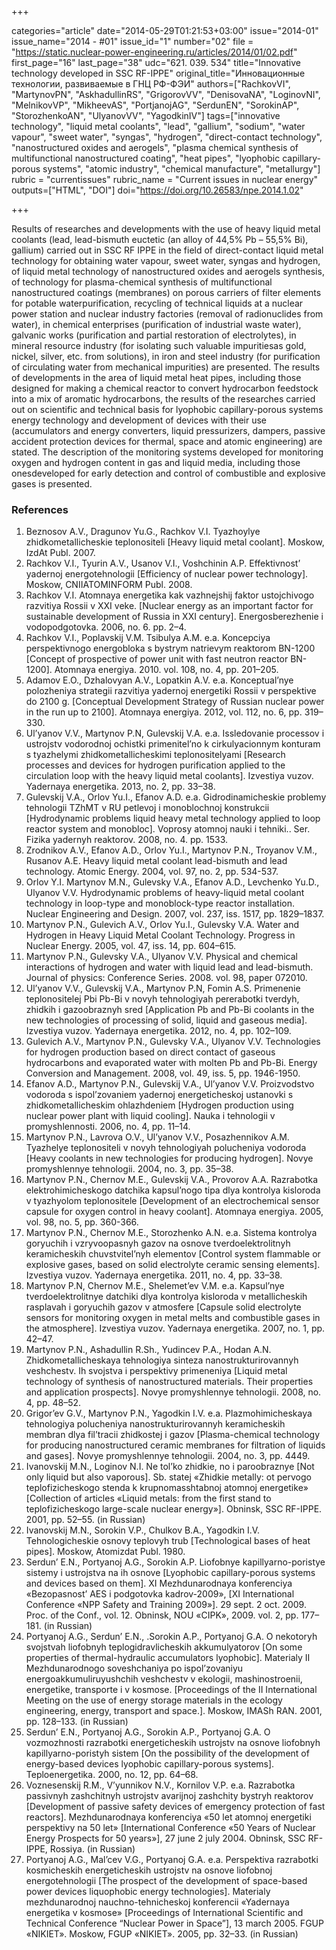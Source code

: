 +++

categories="article"
date="2014-05-29T01:21:53+03:00"
issue="2014-01"
issue_name="2014 - #01"
issue_id="1"
number="02"
file = "https://static.nuclear-power-engineering.ru/articles/2014/01/02.pdf"
first_page="16"
last_page="38"
udc="621. 039. 534"
title="Innovative technology developed in SSC RF-IPPE"
original_title="Инновационные технологии, развиваемые в ГНЦ РФ-ФЭИ"
authors=["RachkovVI", "MartynovPN", "AskhadullinRS", "GrigorovVV", "DenisovaNA", "LoginovNI", "MelnikovVP", "MikheevAS", "PortjanojAG", "SerdunEN", "SorokinAP", "StorozhenkoAN", "UlyanovVV", "YagodkinIV"]
tags=["innovative technology", "liquid metal coolants", "lead", "gallium", "sodium", "water vapour", "sweet water", "syngas", "hydrogen", "direct-contact technology", "nanostructured oxides and aerogels", "plasma chemical synthesis of multifunctional nanostructured coating", "heat pipes", "lyophobic capillary-porous systems", "atomic industry", "chemical manufacture", "metallurgy"]
rubric = "currentissues"
rubric_name = "Current issues in nuclear energy"
outputs=["HTML", "DOI"]
doi="https://doi.org/10.26583/npe.2014.1.02"

+++

Results of researches and developments with the use of heavy liquid metal coolants (lead, lead-bismuth euctetic (an alloy of 44,5% Pb – 55,5% Bi), gallium) carried out in SSC RF IPPE in the field of direct-contact liquid metal technology for obtaining water vapour, sweet water, syngas and hydrogen, of liquid metal technology of nanostructured oxides and aerogels synthesis, of technology for plasma-chemical synthesis of multifunctional nanostructured coatings (membranes) on porous carriers of filter elements for potable waterpurification, recycling of technical liquids at a nuclear power station and nuclear industry factories (removal of radionuclides from water), in chemical enterprises (purification of industrial waste water), galvanic works (purification and partial restoration of electrolytes), in mineral resource industry (for isolating such valuable impuritiesas gold, nickel, silver, etc. from solutions), in iron and steel industry (for purification of circulating water from mechanical impurities) are presented. The results of developments in the area of liquid metal heat pipes, including those designed for making a chemical reactor to convert hydrocarbon feedstock into a mix of aromatic hydrocarbons, the results of the researches carried out on scientific and technical basis for lyophobic capillary-porous systems energy technology and development of devices with their use (accumulators and energy converters, liquid pressurizers, dampers, passive accident protection devices for thermal, space and atomic engineering) are stated. The description of the monitoring systems developed for monitoring oxygen and hydrogen content in gas and liquid media, including those onesdeveloped for early detection and control of combustible and explosive gases is presented.

### References

1. Beznosov A.V., Dragunov Yu.G., Rachkov V.I. Tyazhoylye zhidkometallicheskie teplonositeli [Heavy liquid metal coolant]. Moskow, IzdAt Publ. 2007.
2. Rachkov V.I., Tyurin A.V., Usanov V.I., Voshchinin A.P. Effektivnost’ yadernoj energotehnologii [Efficiency of nuclear power technology]. Moskow, CNIIATOMINFORM Publ. 2008.
3. Rachkov V.I. Atomnaya energetika kak vazhnejshij faktor ustojchivogo razvitiya Rossii v XXI veke. [Nuclear energy as an important factor for sustainable development of Russia in XXI century]. Energosberezhenie i vodopodgotovka. 2006, no. 6. pp. 2–4.
4. Rachkov V.I., Poplavskij V.M. Tsibulya A.M. e.a. Koncepciya perspektivnogo energobloka s bystrym natrievym reaktorom BN-1200 [Concept of prospective of power unit with fast neutron reactor BN-1200]. Atomnaya energiya. 2010. vol. 108, no. 4, pp. 201–205.
5. Adamov E.O., Dzhalovyan A.V., Lopatkin A.V. e.a. Konceptual’nye polozheniya strategii razvitiya yadernoj energetiki Rossii v perspektive do 2100 g. [Conceptual Development Strategy of Russian nuclear power in the run up to 2100]. Atomnaya energiya. 2012, vol. 112, no. 6, pp. 319–330.
6. Ul’yanov V.V., Martynov P.N, Gulevskij V.A. e.a. Issledovanie processov i ustrojstv vodorodnoj ochistki primenitel’no k cirkulyacionnym konturam s tyazhelymi zhidkometallicheskimi teplonositelyami [Research processes and devices for hydrogen purification applied to the circulation loop with the heavy liquid metal coolants]. Izvestiya vuzov. Yadernaya energetika. 2013, no. 2, pp. 33–38.
7. Gulevskij V.A., Orlov Yu.I., Efanov A.D. e.a. Gidrodinamicheskie problemy tehnologii TZhMT v RU petlevoj i monoblochnoj konstrukcii [Hydrodynamic problems liquid heavy metal technology applied to loop reactor system and monobloc]. Voprosy atomnoj nauki i tehniki.. Ser. Fizika yadernyh reaktorov. 2008, no. 4. pp. 1533.
8. Zrodnikov A.V., Efanov A.D., Orlov Yu.I., Martynov P.N., Troyanov V.M., Rusanov A.E. Heavy liquid metal coolant lead-bismuth and lead technology. Atomic Energy. 2004, vol. 97, no. 2, pp. 534-537.
9. Orlov Y.I. Martynov M.N., Gulevsky V.A., Efanov A.D., Levchenko Yu.D., Ulyanov V.V. Hydrodynamic problems of heavy-liquid metal coolant technology in loop-type and monoblock-type reactor installation. Nuclear Engineering and Design. 2007, vol. 237, iss. 1517, pp. 1829–1837.
10. Martynov P.N., Gulevich A.V., Orlov Yu.I., Gulevsky V.A. Water and Hydrogen in Heavy Liquid Metal Coolant Technology. Progress in Nuclear Energy. 2005, vol. 47, iss. 14, pp. 604–615.
11. Martynov P.N., Gulevsky V.A., Ulyanov V.V. Physical and chemical interactions of hydrogen and water with liquid lead and lead-bismuth. Journal of physics: Conference Series. 2008. vol. 98, paper 072010.
12. Ul’yanov V.V., Gulevskij V.A., Martynov P.N, Fomin A.S. Primenenie teplonositelej Pbi Pb-Bi v novyh tehnologiyah pererabotki tverdyh, zhidkih i gazoobraznyh sred [Application Pb and Pb-Bi coolants in the new technologies of processing of solid, liquid and gaseous media]. Izvestiya vuzov. Yadernaya energetika. 2012, no. 4, pp. 102–109.
13. Gulevich A.V., Martynov P.N., Gulevsky V.A., Ulyanov V.V. Technologies for hydrogen production based on direct contact of gaseous hydrocarbons and evaporated water with molten Pb and Pb-Bi. Energy Conversion and Management. 2008, vol. 49, iss. 5, pp. 1946-1950.
14. Efanov A.D., Martynov P.N., Gulevskij V.A., Ul’yanov V.V. Proizvodstvo vodoroda s ispol’zovaniem yadernoj energeticheskoj ustanovki s zhidkometallicheskim ohlazhdeniem [Hydrogen production using nuclear power plant with liquid cooling]. Nauka i tehnologii v promyshlennosti. 2006, no. 4, pp. 11–14.
15. Martynov P.N., Lavrova O.V., Ul’yanov V.V., Posazhennikov A.M. Tyazhelye teplonositeli v novyh tehnologiyah polucheniya vodoroda [Heavy coolants in new technologies for producing hydrogen]. Novye promyshlennye tehnologii. 2004, no. 3, pp. 35–38.
16. Martynov P.N., Chernov M.E., Gulevskij V.A., Provorov A.A. Razrabotka elektrohimicheskogo datchika kapsul’nogo tipa dlya kontrolya kisloroda v tyazhyolom teplonositele [Development of an electrochemical sensor capsule for oxygen control in heavy coolant]. Atomnaya energiya. 2005, vol. 98, no. 5, pp. 360-366.
17. Martynov P.N., Chernov M.E., Storozhenko A.N. e.a. Sistema kontrolya goryuchih i vzryvoopasnyh gazov na osnove tverdoelektrolitnyh keramicheskih chuvstvitel’nyh elementov [Control system flammable or explosive gases, based on solid electrolyte ceramic sensing elements]. Izvestiya vuzov. Yadernaya energetika. 2011, no. 4, pp. 33–38.
18. Martynov P.N, Chernov M.E., Shelemet’ev V.M. e.a. Kapsul’nye tverdoelektrolitnye datchiki dlya kontrolya kisloroda v metallicheskih rasplavah i goryuchih gazov v atmosfere [Capsule solid electrolyte sensors for monitoring oxygen in metal melts and combustible gases in the atmosphere]. Izvestiya vuzov. Yadernaya energetika. 2007, no. 1, pp. 42–47.
19. Martynov P.N., Ashadullin R.Sh., Yudincev P.A., Hodan A.N. Zhidkometallicheskaya tehnologiya sinteza nanostrukturirovannyh veshchestv. Ih svojstva i perspektivy primeneniya [Liquid metal technology of synthesis of nanostructured materials. Their properties and application prospects]. Novye promyshlennye tehnologii. 2008, no. 4, pp. 48–52.
20. Grigor’ev G.V., Martynov P.N., Yagodkin I.V. e.a. Plazmohimicheskaya tehnologiya polucheniya nanostrukturirovannyh keramicheskih membran dlya fil’tracii zhidkostej i gazov [Plasma-chemical technology for producing nanostructured ceramic membranes for filtration of liquids and gases]. Novye promyshlennye tehnologii. 2004, no. 3, pp. 4449.
21. Ivanovskij M.N., Loginov N.I. Ne tol’ko zhidkie, no i paroobraznye [Not only liquid but also vaporous]. Sb. statej «Zhidkie metally: ot pervogo teplofizicheskogo stenda k krupnomasshtabnoj atomnoj energetike» [Collection of articles «Liquid metals: from the first stand to teplofizicheskogo large-scale nuclear energy»]. Obninsk, SSC RF-IPPE. 2001, pp. 52–55. (in Russian)
22. Ivanovskij M.N., Sorokin V.P., Chulkov B.A., Yagodkin I.V. Tehnologicheskie osnovy teplovyh trub [Technological bases of heat pipes]. Moskow, Atomizdat Publ. 1980.
23. Serdun’ E.N., Portyanoj A.G., Sorokin A.P. Liofobnye kapillyarno-poristye sistemy i ustrojstva na ih osnove [Lyophobic capillary-porous systems and devices based on them]. XI Mezhdunarodnaya konferenciya «Bezopasnost’ AES i podgotovka kadrov-2009», [XI International Conference «NPP Safety and Training 2009»]. 29 sept. 2 oct. 2009. Proc. of the Conf., vol. 12. Obninsk, NOU «CIPK», 2009. vol. 2, pp. 177–181. (in Russian)
24. Portyanoj A.G., Serdun’ E.N., .Sorokin A.P., Portyanoj G.A. O nekotoryh svojstvah liofobnyh teplogidravlicheskih akkumulyatorov [On some properties of thermal-hydraulic accumulators lyophobic]. Materialy II Mezhdunarodnogo soveshchaniya po ispol’zovaniyu energoakkumuliruyushchih veshchestv v ekologii, mashinostroenii, energetike, transporte i v kosmose. [Proceedings of the II International Meeting on the use of energy storage materials in the ecology engineering, energy, transport and space.]. Moskow, IMASh RAN. 2001, pp. 128–133. (in Russian)
25. Serdun’ E.N., Portyanoj A.G., Sorokin A.P., Portyanoj G.A. O vozmozhnosti razrabotki energeticheskih ustrojstv na osnove liofobnyh kapillyarno-poristyh sistem [On the possibility of the development of energy-based devices lyophobic capillary-porous systems]. Teploenergetika. 2000, no. 12, pp. 64–68.
26. Voznesenskij R.M., V’yunnikov N.V., Kornilov V.P. e.a. Razrabotka passivnyh zashchitnyh ustrojstv avarijnoj zashchity bystryh reaktorov [Development of passive safety devices of emergency protection of fast reactors]. Mezhdunarodnaya konferenciya «50 let atomnoj energetiki perspektivy na 50 let» [International Conference «50 Years of Nuclear Energy Prospects for 50 years»], 27 june 2 july 2004. Obninsk, SSC RF-IPPE, Rossiya. (in Russian)
27. Portyanoj A.G., Mal’cev V.G., Portyanoj G.A. e.a. Perspektiva razrabotki kosmicheskih energeticheskih ustrojstv na osnove liofobnoj energotehnologii [The prospect of the development of space-based power devices liquophobic energy technologies]. Materialy mezhdunarodnoj nauchno-tehnicheskoj konferencii «Yadernaya energetika v kosmose» [Proceedings of International Scientific and Technical Conference “Nuclear Power in Space”], 13 march 2005. FGUP «NIKIET». Moskow, FGUP «NIKIET». 2005, pp. 32–33. (in Russian)